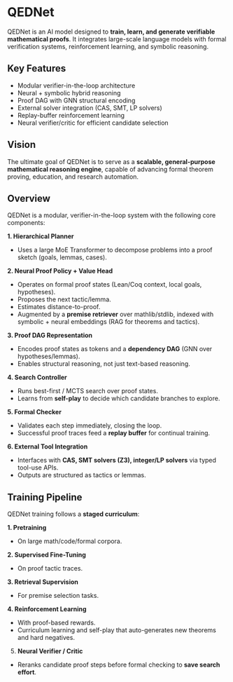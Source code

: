 # QEDNet

QEDNet is an AI model designed to **train, learn, and generate verifiable mathematical proofs**. It integrates 
large-scale language models with formal verification systems, reinforcement learning, and symbolic reasoning.

## Key Features

- Modular verifier-in-the-loop architecture  
- Neural + symbolic hybrid reasoning  
- Proof DAG with GNN structural encoding  
- External solver integration (CAS, SMT, LP solvers)  
- Replay-buffer reinforcement learning  
- Neural verifier/critic for efficient candidate selection  

## Vision

The ultimate goal of QEDNet is to serve as a **scalable, general-purpose mathematical reasoning engine**, capable of 
advancing formal theorem proving, education, and research automation.

## Overview
QEDNet is a modular, verifier-in-the-loop system with the following core components:

**1. Hierarchical Planner**  
  - Uses a large MoE Transformer to decompose problems into a proof sketch (goals, lemmas, cases).  

**2. Neural Proof Policy + Value Head**  
  - Operates on formal proof states (Lean/Coq context, local goals, hypotheses).  
  - Proposes the next tactic/lemma.  
  - Estimates distance-to-proof.  
  - Augmented by a **premise retriever** over mathlib/stdlib, indexed with symbolic + neural embeddings (RAG for 
  theorems and tactics).  

**3. Proof DAG Representation**  
  - Encodes proof states as tokens and a **dependency DAG** (GNN over hypotheses/lemmas).  
  - Enables structural reasoning, not just text-based reasoning.  

**4. Search Controller**  
  - Runs best-first / MCTS search over proof states.  
  - Learns from **self-play** to decide which candidate branches to explore.  

**5. Formal Checker**  
  - Validates each step immediately, closing the loop.  
  - Successful proof traces feed a **replay buffer** for continual training.  

**6. External Tool Integration**  
  - Interfaces with **CAS, SMT solvers (Z3), integer/LP solvers** via typed tool-use APIs.  
  - Outputs are structured as tactics or lemmas.  

## Training Pipeline

QEDNet training follows a **staged curriculum**:

**1. Pretraining**  
   - On large math/code/formal corpora.  

**2. Supervised Fine-Tuning**  
  - On proof tactic traces.  

**3. Retrieval Supervision**  
  - For premise selection tasks.  

**4. Reinforcement Learning**  
  - With proof-based rewards.  
  - Curriculum learning and self-play that auto-generates new theorems and hard negatives.  

5. **Neural Verifier / Critic**  
  - Reranks candidate proof steps before formal checking to **save search effort**.  